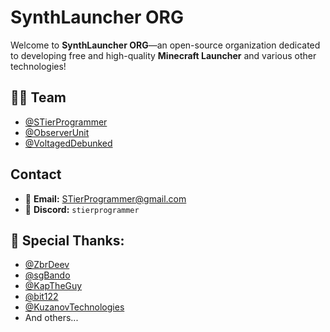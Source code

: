 # SynthLauncher ORG

Welcome to **SynthLauncher ORG**—an open-source organization dedicated to developing free and high-quality **Minecraft Launcher** and various other technologies!

## 👨‍💻 Team
- [@STierProgrammer](https://github.com/stierprogrammer)
- [@ObserverUnit](https://github.com/ObserverUnit)
- [@VoltagedDebunked](https://github.com/voltageddebunked)

## Contact 
- 📧 **Email:** [STierProgrammer@gmail.com](mailto:STierProgrammer@gmail.com)  
- 💬 **Discord:** `stierprogrammer`  

## 💖 Special Thanks: 
- [@ZbrDeev](https://github.com/ZbrDeev)
- [@sgBando](https://github.com/sgBando)
- [@KapTheGuy](https://github.com/KapTheGuy)
- [@bit122](https://github.com/bit122)
- [@KuzanovTechnologies](https://github.com/KuzanovTecnologies)
- And others...
